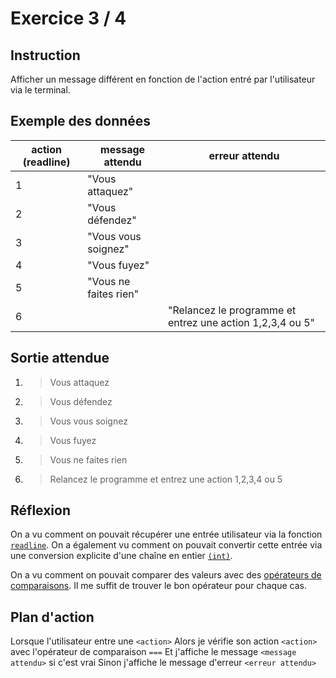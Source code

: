 # Exercice 3 / 4

## Instruction

Afficher un message différent en fonction de l'action entré par l'utilisateur
via le terminal.

## Exemple des données

| action (readline) | message attendu       | erreur attendu                                            |
| ----------------- | --------------------- | --------------------------------------------------------- |
| 1                 | "Vous attaquez"       |                                                           |
| 2                 | "Vous défendez"       |                                                           |
| 3                 | "Vous vous soignez"   |                                                           |
| 4                 | "Vous fuyez"          |                                                           |
| 5                 | "Vous ne faites rien" |                                                           |
| 6                 |                       | "Relancez le programme et entrez une action 1,2,3,4 ou 5" |

## Sortie attendue

1. > Vous attaquez
2. > Vous défendez
3. > Vous vous soignez
4. > Vous fuyez
5. > Vous ne faites rien
6. > Relancez le programme et entrez une action 1,2,3,4 ou 5

## Réflexion

On a vu comment on pouvait récupérer une entrée utilisateur via la fonction
[`readline`](https://www.php.net/manual/fr/function.readline.php). On a
également vu comment on pouvait convertir cette entrée via une conversion
explicite d'une chaîne en entier [`(int)`](https://www.php.net/manual/fr/language.types.integer.php#language.types.integer.casting).

On a vu comment on pouvait comparer des valeurs avec des [opérateurs de comparaisons](https://www.php.net/manual/fr/language.operators.comparison.php).
Il me suffit de trouver le bon opérateur pour chaque cas.

## Plan d'action

Lorsque l'utilisateur entre une `<action>`
Alors je vérifie son action `<action>` avec l'opérateur de comparaison `===`
Et j'affiche le message `<message attendu>` si c'est vrai
Sinon j'affiche le message d'erreur `<erreur attendu>`
